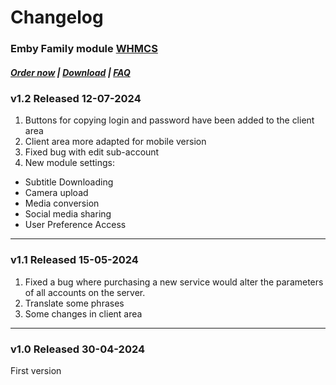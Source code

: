 # Changelog

### Emby Family module **[WHMCS](https://puqcloud.com/link.php?id=77)** 

#####  [Order now](https://puqcloud.com/whmcs-module-emby-family.php) | [Download](https://download.puqcloud.com/WHMCS/servers/PUQ_WHMCS-Emby-Family/) | [FAQ](https://faq.puqcloud.com/)

### v1.2 Released 12-07-2024

1. Buttons for copying login and password have been added to the client area
2. Client area more adapted for mobile version
3. Fixed bug with edit sub-account
4. New module settings: 
 - Subtitle Downloading
 - Camera upload
 - Media conversion
 - Social media sharing
 - User Preference Access

- - - - -

### v1.1 Released 15-05-2024

1. Fixed a bug where purchasing a new service would alter the parameters of all accounts on the server.
2. Translate some phrases
3. Some changes in client area

- - - - -

### v1.0 Released 30-04-2024

First version
